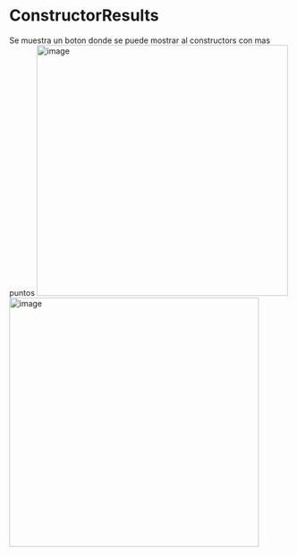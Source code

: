 # ConstructorResults
Se muestra un boton donde se puede mostrar al constructors con mas puntos
<img width="449" alt="image" src="https://github.com/user-attachments/assets/377acabf-be82-4144-8ced-5684cfb4c04e">
<img width="446" alt="image" src="https://github.com/user-attachments/assets/2f9fd9e6-8d2f-499d-9d47-eaf50ebc7d92">

